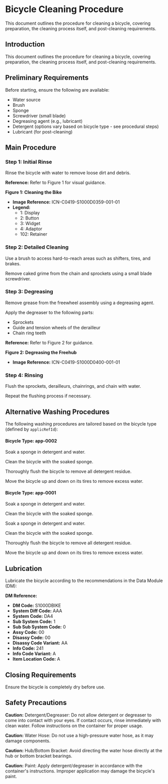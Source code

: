# Bicycle Cleaning Procedure

This document outlines the procedure for cleaning a bicycle, covering preparation, the cleaning process itself, and post-cleaning requirements.

## Introduction

This document outlines the procedure for cleaning a bicycle, covering preparation, the cleaning process itself, and post-cleaning requirements.

## Preliminary Requirements

Before starting, ensure the following are available:

*   Water source
*   Brush
*   Sponge
*   Screwdriver (small blade)
*   Degreasing agent (e.g., lubricant)
*   Detergent (options vary based on bicycle type - see procedural steps)
*   Lubricant (for post-cleaning)

## Main Procedure

### Step 1: Initial Rinse

Rinse the bicycle with water to remove loose dirt and debris.

**Reference:** Refer to Figure 1 for visual guidance.

**Figure 1: Cleaning the Bike**

*   **Image Reference:** ICN-C0419-S1000D0359-001-01
*   **Legend:**
    *   1: Display
    *   2: Button
    *   3: Widget
    *   4: Adaptor
    *   102: Retainer

### Step 2: Detailed Cleaning

Use a brush to access hard-to-reach areas such as shifters, tires, and brakes.

Remove caked grime from the chain and sprockets using a small blade screwdriver.

### Step 3: Degreasing

Remove grease from the freewheel assembly using a degreasing agent.

Apply the degreaser to the following parts:

*   Sprockets
*   Guide and tension wheels of the derailleur
*   Chain ring teeth

**Reference:** Refer to Figure 2 for guidance.

**Figure 2: Degreasing the Freehub**

*   **Image Reference:** ICN-C0419-S1000D0400-001-01

### Step 4: Rinsing

Flush the sprockets, derailleurs, chainrings, and chain with water.

Repeat the flushing process if necessary.

## Alternative Washing Procedures

The following washing procedures are tailored based on the bicycle type (defined by `applicRefId`):

#### Bicycle Type: app-0002

Soak a sponge in detergent and water.

Clean the bicycle with the soaked sponge.

Thoroughly flush the bicycle to remove all detergent residue.

Move the bicycle up and down on its tires to remove excess water.

#### Bicycle Type: app-0001

Soak a sponge in detergent and water.

Clean the bicycle with the soaked sponge.

Soak a sponge in detergent and water.

Clean the bicycle with the soaked sponge.

Thoroughly flush the bicycle to remove all detergent residue.

Move the bicycle up and down on its tires to remove excess water.

## Lubrication

Lubricate the bicycle according to the recommendations in the Data Module (DM):

**DM Reference:**

*   **DM Code:** S1000DBIKE
*   **System Diff Code:** AAA
*   **System Code:** DA4
*   **Sub System Code:** 1
*   **Sub Sub System Code:** 0
*   **Assy Code:** 00
*   **Disassy Code:** 00
*   **Disassy Code Variant:** AA
*   **Info Code:** 241
*   **Info Code Variant:** A
*   **Item Location Code:** A

## Closing Requirements

Ensure the bicycle is completely dry before use.

## Safety Precautions

**Caution:** Detergent/Degreaser: Do not allow detergent or degreaser to come into contact with your eyes. If contact occurs, rinse immediately with clean water.  Follow instructions on the container for proper usage.

**Caution:** Water Hose: Do not use a high-pressure water hose, as it may damage components.

**Caution:** Hub/Bottom Bracket: Avoid directing the water hose directly at the hub or bottom bracket bearings.

**Caution:** Paint: Apply detergent/degreaser in accordance with the container's instructions. Improper application may damage the bicycle's paint.